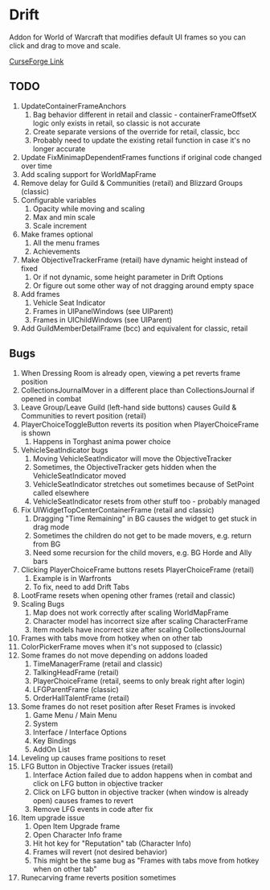# Drift
Addon for World of Warcraft that modifies default UI frames so you can click and drag to move and scale.

[CurseForge Link](https://www.curseforge.com/wow/addons/drift)

## TODO
1. UpdateContainerFrameAnchors
   1. Bag behavior different in retail and classic - containerFrameOffsetX logic only exists in retail, so classic is not accurate
   1. Create separate versions of the override for retail, classic, bcc
   1. Probably need to update the existing retail function in case it's no longer accurate
1. Update FixMinimapDependentFrames functions if original code changed over time
1. Add scaling support for WorldMapFrame
1. Remove delay for Guild & Communities (retail) and Blizzard Groups (classic)
1. Configurable variables
   1. Opacity while moving and scaling
   1. Max and min scale
   1. Scale increment
1. Make frames optional
   1. All the menu frames
   1. Achievements
1. Make ObjectiveTrackerFrame (retail) have dynamic height instead of fixed
   1. Or if not dynamic, some height parameter in Drift Options
   1. Or figure out some other way of not dragging around empty space
1. Add frames
   1. Vehicle Seat Indicator
   1. Frames in UIPanelWindows (see UIParent)
   1. Frames in UIChildWindows (see UIParent)
1. Add GuildMemberDetailFrame (bcc) and equivalent for classic, retail

## Bugs
1. When Dressing Room is already open, viewing a pet reverts frame position
1. CollectionsJournalMover in a different place than CollectionsJournal if opened in combat
1. Leave Group/Leave Guild (left-hand side buttons) causes Guild & Communities to revert position (retail)
1. PlayerChoiceToggleButton reverts its position when PlayerChoiceFrame is shown
   1. Happens in Torghast anima power choice
1. VehicleSeatIndicator bugs
   1. Moving VehicleSeatIndicator will move the ObjectiveTracker
   1. Sometimes, the ObjectiveTracker gets hidden when the VehicleSeatIndicator moved
   1. VehicleSeatIndicator stretches out sometimes because of SetPoint called elsewhere
   1. VehicleSeatIndicator resets from other stuff too - probably managed
1. Fix UIWidgetTopCenterContainerFrame (retail and classic)
   1. Dragging "Time Remaining" in BG causes the widget to get stuck in drag mode
   1. Sometimes the children do not get to be made movers, e.g. return from BG
   1. Need some recursion for the child movers, e.g. BG Horde and Ally bars
1. Clicking PlayerChoiceFrame buttons resets PlayerChoiceFrame (retail)
   1. Example is in Warfronts
   1. To fix, need to add Drift Tabs
1. LootFrame resets when opening other frames (retail and classic)
1. Scaling Bugs
   1. Map does not work correctly after scaling WorldMapFrame
   1. Character model has incorrect size after scaling CharacterFrame
   1. Item models have incorrect size after scaling CollectionsJournal
1. Frames with tabs move from hotkey when on other tab
1. ColorPickerFrame moves when it's not supposed to (classic)
1. Some frames do not move depending on addons loaded
   1. TimeManagerFrame (retail and classic)
   1. TalkingHeadFrame (retail)
   1. PlayerChoiceFrame (retail, seems to only break right after login)
   1. LFGParentFrame (classic)
   1. OrderHallTalentFrame (retail)
1. Some frames do not reset position after Reset Frames is invoked
   1. Game Menu / Main Menu
   1. System
   1. Interface / Interface Options
   1. Key Bindings
   1. AddOn List
1. Leveling up causes frame positions to reset
1. LFG Button in Objective Tracker issues (retail)
   1. Interface Action failed due to addon happens when in combat and click on LFG button in objective tracker
   1. Click on LFG button in objective tracker (when window is already open) causes frames to revert
   1. Remove LFG events in code after fix
1. Item upgrade issue
   1. Open Item Upgrade frame
   1. Open Character Info frame
   1. Hit hot key for "Reputation" tab (Character Info)
   1. Frames will revert (not desired behavior)
   1. This might be the same bug as "Frames with tabs move from hotkey when on other tab"
1. Runecarving frame reverts position sometimes
